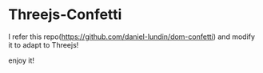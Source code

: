 # Threejs-Confetti
I refer this repo(https://github.com/daniel-lundin/dom-confetti) and modify it to adapt to Threejs!

enjoy it!